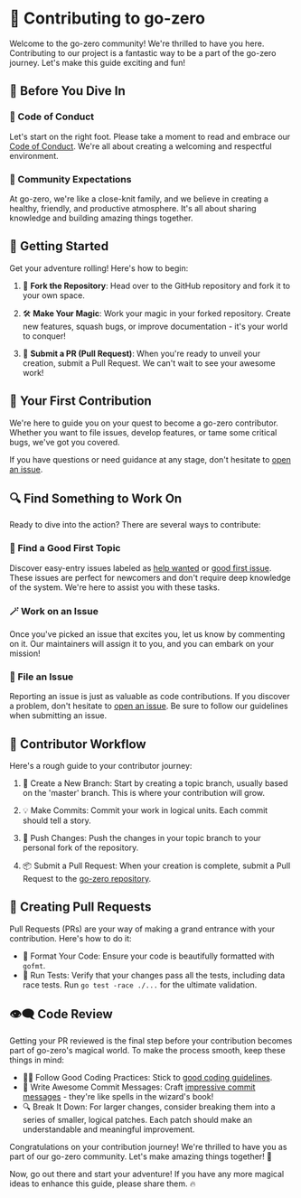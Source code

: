 # 🚀 Contributing to go-zero

Welcome to the go-zero community! We're thrilled to have you here. Contributing to our project is a fantastic way to be a part of the go-zero journey. Let's make this guide exciting and fun!

## 📜 Before You Dive In

### 🤝 Code of Conduct

Let's start on the right foot. Please take a moment to read and embrace our [Code of Conduct](/code-of-conduct.md). We're all about creating a welcoming and respectful environment.

### 🌟 Community Expectations

At go-zero, we're like a close-knit family, and we believe in creating a healthy, friendly, and productive atmosphere. It's all about sharing knowledge and building amazing things together.

## 🚀 Getting Started

Get your adventure rolling! Here's how to begin:

1. 🍴 **Fork the Repository**: Head over to the GitHub repository and fork it to your own space.

2. 🛠️ **Make Your Magic**: Work your magic in your forked repository. Create new features, squash bugs, or improve documentation - it's your world to conquer!

3. 🚀 **Submit a PR (Pull Request)**: When you're ready to unveil your creation, submit a Pull Request. We can't wait to see your awesome work!

## 🌟 Your First Contribution

We're here to guide you on your quest to become a go-zero contributor. Whether you want to file issues, develop features, or tame some critical bugs, we've got you covered.

If you have questions or need guidance at any stage, don't hesitate to [open an issue](https://github.com/userzhangjinlong/go-zero/issues/new/choose).

## 🔍 Find Something to Work On

Ready to dive into the action? There are several ways to contribute:

### 💼 Find a Good First Topic

Discover easy-entry issues labeled as [help wanted](https://github.com/userzhangjinlong/go-zero/issues?q=is%3Aopen+is%3Aissue+label%3A%22help+wanted%22) or [good first issue](https://github.com/userzhangjinlong/go-zero/issues?q=is%3Aopen+is%3Aissue+label%3A%22good+first+issue%22). These issues are perfect for newcomers and don't require deep knowledge of the system. We're here to assist you with these tasks.

### 🪄 Work on an Issue

Once you've picked an issue that excites you, let us know by commenting on it. Our maintainers will assign it to you, and you can embark on your mission!

### 📢 File an Issue

Reporting an issue is just as valuable as code contributions. If you discover a problem, don't hesitate to [open an issue](https://github.com/userzhangjinlong/go-zero/issues/new/choose). Be sure to follow our guidelines when submitting an issue.

## 🎯 Contributor Workflow

Here's a rough guide to your contributor journey:

1. 🌱 Create a New Branch: Start by creating a topic branch, usually based on the 'master' branch. This is where your contribution will grow.

2. 💡 Make Commits: Commit your work in logical units. Each commit should tell a story.

3. 🚀 Push Changes: Push the changes in your topic branch to your personal fork of the repository.

4. 📦 Submit a Pull Request: When your creation is complete, submit a Pull Request to the [go-zero repository](https://github.com/userzhangjinlong/go-zero).

## 🌠 Creating Pull Requests

Pull Requests (PRs) are your way of making a grand entrance with your contribution. Here's how to do it:

- 💼 Format Your Code: Ensure your code is beautifully formatted with `gofmt`.
- 🏃 Run Tests: Verify that your changes pass all the tests, including data race tests. Run `go test -race ./...` for the ultimate validation.

## 👁️‍🗨️ Code Review

Getting your PR reviewed is the final step before your contribution becomes part of go-zero's magical world. To make the process smooth, keep these things in mind:

- 🧙‍♀️ Follow Good Coding Practices: Stick to [good coding guidelines](https://github.com/golang/go/wiki/CodeReviewComments).
- 📝 Write Awesome Commit Messages: Craft [impressive commit messages](https://chris.beams.io/posts/git-commit/) - they're like spells in the wizard's book!
- 🔍 Break It Down: For larger changes, consider breaking them into a series of smaller, logical patches. Each patch should make an understandable and meaningful improvement.

Congratulations on your contribution journey! We're thrilled to have you as part of our go-zero community. Let's make amazing things together! 🌟

Now, go out there and start your adventure! If you have any more magical ideas to enhance this guide, please share them. 🔥